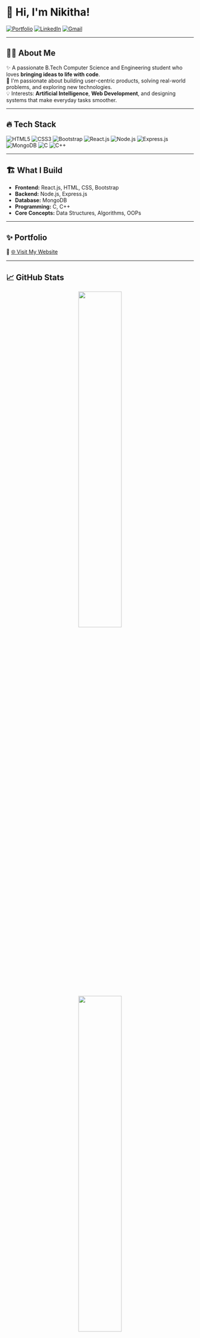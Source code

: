 # 👋 Hi, I'm Nikitha!

[![Portfolio](https://img.shields.io/badge/My_Portfolio-purple?style=for-the-badge&logo=vercel&logoColor=white)](https://nikithapotluri.vercel.app/)
[![LinkedIn](https://img.shields.io/badge/LinkedIn-blue?style=for-the-badge&logo=linkedin&logoColor=white)](https://www.linkedin.com/in/nikithapotluri)
[![Gmail](https://img.shields.io/badge/Gmail-D14836?style=for-the-badge&logo=gmail&logoColor=white)](mailto:nikithapotluri17@gmail.com)

---

## 🧑‍💻 About Me
✨ A passionate B.Tech Computer Science and Engineering student who loves **bringing ideas to life with code**.  
🚀 I'm passionate about building user-centric products, solving real-world problems, and exploring new technologies.  
💡 Interests: **Artificial Intelligence**, **Web Development**, and designing systems that make everyday tasks smoother.

---

## 🔥 Tech Stack

![HTML5](https://img.shields.io/badge/HTML5-E34F26?style=flat-square&logo=html5&logoColor=white)
![CSS3](https://img.shields.io/badge/CSS3-1572B6?style=flat-square&logo=css3&logoColor=white)
![Bootstrap](https://img.shields.io/badge/Bootstrap-563D7C?style=flat-square&logo=bootstrap&logoColor=white)
![React.js](https://img.shields.io/badge/React-61DAFB?style=flat-square&logo=react&logoColor=black)
![Node.js](https://img.shields.io/badge/Node.js-339933?style=flat-square&logo=nodedotjs&logoColor=white)
![Express.js](https://img.shields.io/badge/Express.js-000000?style=flat-square&logo=express&logoColor=white)
![MongoDB](https://img.shields.io/badge/MongoDB-4EA94B?style=flat-square&logo=mongodb&logoColor=white)
![C](https://img.shields.io/badge/C-00599C?style=flat-square&logo=c&logoColor=white)
![C++](https://img.shields.io/badge/C++-00599C?style=flat-square&logo=cpp&logoColor=white)

---

## 🏗️ What I Build
- **Frontend:** React.js, HTML, CSS, Bootstrap
- **Backend:** Node.js, Express.js
- **Database:** MongoDB
- **Programming:** C, C++
- **Core Concepts:** Data Structures, Algorithms, OOPs

---

## ✨ Portfolio
🔗 [🌐 Visit My Website](https://nikithapotluri.vercel.app/)

---

## 📈 GitHub Stats

<p align="center">
  <img src="https://github-readme-streak-stats.herokuapp.com/?user=nikithapotluri&theme=react&hide_border=true" width="48%" />
</p>

<p align="center">
  <img src="https://github-readme-stats.vercel.app/api/top-langs/?username=nikithapotluri&layout=compact&theme=react&hide_border=true" width="48%" />
</p>

---

## 🤝 Let's Connect!

Thanks for visiting my profile!  
I'm always open to discussing **new opportunities** and **collaborating** on innovative ideas or projects that can create a real-world impact. ⭐
